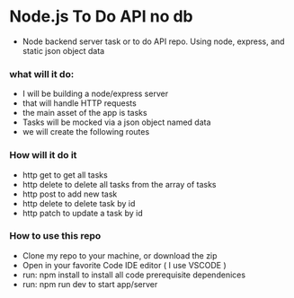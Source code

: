 # Node.js To Do API no db

- Node backend server task or to do API repo. Using node, express, and static json object data

### what will it do:

- I will be building a node/express server
- that will handle HTTP requests
- the main asset of the app is tasks
- Tasks will be mocked via a json object named data
- we will create the following routes

### How will it do it

- http get to get all tasks
- http delete to delete all tasks from the array of tasks
- http post to add new task
- http delete to delete task by id
- http patch to update a task by id

### How to use this repo

- Clone my repo to your machine, or download the zip
- Open in your favorite Code IDE editor ( I use VSCODE )
- run: npm install to install all code prerequisite dependenices
- run: npm run dev to start app/server
